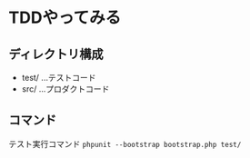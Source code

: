 # TDDやってみる

## ディレクトリ構成
- test/ ...テストコード
- src/ ...プロダクトコード


## コマンド

テスト実行コマンド
`phpunit --bootstrap bootstrap.php test/`

